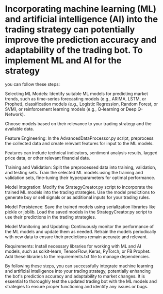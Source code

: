 # Incorporating machine learning (ML) and artificial intelligence (AI) into the trading strategy can potentially improve the prediction accuracy and adaptability of the trading bot. To implement ML and AI for the strategy

you can follow these steps:

Selecting ML Models: Identify suitable ML models for predicting market trends, such as time-series forecasting models (e.g., ARIMA, LSTM, or Prophet), classification models (e.g., Logistic Regression, Random Forest, or SVM), or reinforcement learning models (e.g., Q-learning or Deep Q-Network).

Choose models based on their relevance to your trading strategy and the available data.

Feature Engineering: In the AdvancedDataProcessor.py script, preprocess the collected data and create relevant features for input to the ML models.

Features can include technical indicators, sentiment analysis results, lagged price data, or other relevant financial data.

Training and Validation: Split the preprocessed data into training, validation, and testing sets. Train the selected ML models using the training and validation sets, fine-tuning their hyperparameters for optimal performance.

Model Integration: Modify the StrategyCreator.py script to incorporate the trained ML models into the trading strategies. Use the model predictions to generate buy or sell signals or as additional inputs for your trading rules.

Model Persistence: Save the trained models using serialization libraries like pickle or joblib. Load the saved models in the StrategyCreator.py script to use their predictions in the trading strategies.

Model Monitoring and Updating: Continuously monitor the performance of the ML models and update them as needed. Retrain the models periodically with new data to ensure their predictions remain accurate and relevant.

Requirements: Install necessary libraries for working with ML and AI models, such as scikit-learn, TensorFlow, Keras, PyTorch, or FB Prophet. Add these libraries to the requirements.txt file to manage dependencies.

By following these steps, you can successfully integrate machine learning and artificial intelligence into your trading strategy, potentially enhancing the bot's prediction accuracy and adaptability to market changes. It is essential to thoroughly test the updated trading bot with the ML models and strategies to ensure proper functioning and identify any issues or bugs.
